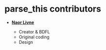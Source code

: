parse_this contributors
===================

* **[Naor Livne](https://github.com/naorlivne)**

  * Creator & BDFL
  * Original coding
  * Design
